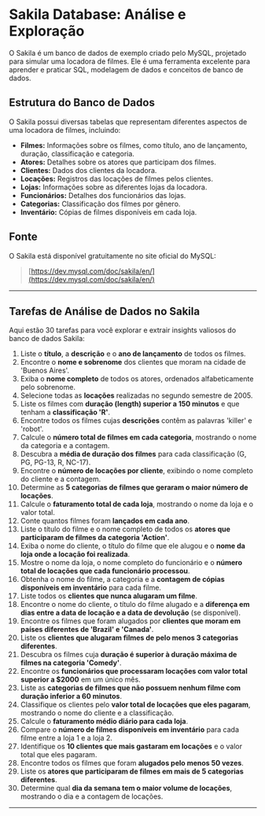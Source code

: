 # Sakila Database: Análise e Exploração

O Sakila é um banco de dados de exemplo criado pelo MySQL, projetado para simular uma locadora de filmes. Ele é uma ferramenta excelente para aprender e praticar SQL, modelagem de dados e conceitos de banco de dados.

## Estrutura do Banco de Dados

O Sakila possui diversas tabelas que representam diferentes aspectos de uma locadora de filmes, incluindo:

* **Filmes:** Informações sobre os filmes, como título, ano de lançamento, duração, classificação e categoria.
* **Atores:** Detalhes sobre os atores que participam dos filmes.
* **Clientes:** Dados dos clientes da locadora.
* **Locações:** Registros das locações de filmes pelos clientes.
* **Lojas:** Informações sobre as diferentes lojas da locadora.
* **Funcionários:** Detalhes dos funcionários das lojas.
* **Categorias:** Classificação dos filmes por gênero.
* **Inventário:** Cópias de filmes disponíveis em cada loja.

## Fonte

O Sakila está disponível gratuitamente no site oficial do MySQL:
> [https://dev.mysql.com/doc/sakila/en/](https://dev.mysql.com/doc/sakila/en/)

---

## Tarefas de Análise de Dados no Sakila

Aqui estão 30 tarefas para você explorar e extrair insights valiosos do banco de dados Sakila:

1.  Liste o **título**, a **descrição** e o **ano de lançamento** de todos os filmes.
2.  Encontre o **nome e sobrenome** dos clientes que moram na cidade de 'Buenos Aires'.
3.  Exiba o **nome completo** de todos os atores, ordenados alfabeticamente pelo sobrenome.
4.  Selecione todas as **locações** realizadas no segundo semestre de 2005.
5.  Liste os filmes com **duração (length) superior a 150 minutos** e que tenham a **classificação 'R'**.
6.  Encontre todos os filmes cujas **descrições** contêm as palavras 'killer' e 'robot'.
7.  Calcule o **número total de filmes em cada categoria**, mostrando o nome da categoria e a contagem.
8.  Descubra a **média de duração dos filmes** para cada classificação (G, PG, PG-13, R, NC-17).
9.  Encontre o **número de locações por cliente**, exibindo o nome completo do cliente e a contagem.
10. Determine as **5 categorias de filmes que geraram o maior número de locações**.
11. Calcule o **faturamento total de cada loja**, mostrando o nome da loja e o valor total.
12. Conte quantos filmes foram **lançados em cada ano**.
13. Liste o título do filme e o nome completo de todos os **atores que participaram de filmes da categoria 'Action'**.
14. Exiba o nome do cliente, o título do filme que ele alugou e o **nome da loja onde a locação foi realizada**.
15. Mostre o nome da loja, o nome completo do funcionário e o **número total de locações que cada funcionário processou**.
16. Obtenha o nome do filme, a categoria e a **contagem de cópias disponíveis em inventário** para cada filme.
17. Liste todos os **clientes que nunca alugaram um filme**.
18. Encontre o nome do cliente, o título do filme alugado e a **diferença em dias entre a data de locação e a data de devolução** (se disponível).
19. Encontre os filmes que foram alugados por **clientes que moram em países diferentes de 'Brazil' e 'Canada'**.
20. Liste os **clientes que alugaram filmes de pelo menos 3 categorias diferentes**.
21. Descubra os filmes cuja **duração é superior à duração máxima de filmes na categoria 'Comedy'**.
22. Encontre os **funcionários que processaram locações com valor total superior a $2000** em um único mês.
23. Liste as **categorias de filmes que não possuem nenhum filme com duração inferior a 60 minutos**.
24. Classifique os clientes pelo **valor total de locações que eles pagaram**, mostrando o nome do cliente e a classificação.
25. Calcule o **faturamento médio diário para cada loja**.
26. Compare o **número de filmes disponíveis em inventário** para cada filme entre a loja 1 e a loja 2.
27. Identifique os **10 clientes que mais gastaram em locações** e o valor total que eles pagaram.
28. Encontre todos os filmes que foram **alugados pelo menos 50 vezes**.
29. Liste os **atores que participaram de filmes em mais de 5 categorias diferentes**.
30. Determine qual **dia da semana tem o maior volume de locações**, mostrando o dia e a contagem de locações.

---